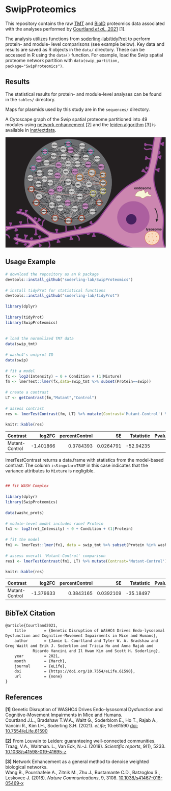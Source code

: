 # SwipProteomics

This repository contains the raw [TMT](./inst/extdata/TMT.zip) and
[BioID](./inst/extdata/BioID.zip) proteomics data associated with the analyses
performed by [Courtland _et al._,
2021](https://elifesciences.org/articles/61590) [1].

The analysis utilizes functions from
[soderling-lab/tidyProt](https://github.com/soderling-lab/tidyProt) to perform
protein- and module- level comparisons (see example below).  Key data and
results are saved as R objects in the `data/` directory. These can be accessed in R using the
`data()` function. For example, load the Swip spatial proteome network partition with
`data(swip_partition, package="SwipProteomics")`.


## Results

The statistical results for protein- and module-level analyses can be found in
the `tables/` directory.

Maps for plasmids used by this study are in the `sequences/` directory.

A Cytoscape graph of the Swip spatial proteome partitioned into 49 modules using
[network enhancement](https://github.com/soderling-lab/neten) [2] and the 
[leiden algorithm](https://github.com/soderling-lab/leiden) [3] is available in
[inst/extdata](./inst/extdata/SwipSpatialProteome.cys).

![wash-module](./elife-image.png)


## Usage Example

```R 
# download the repository as an R package
devtools::install_github("soderling-lab/SwipProteomics")

# install tidyProt for statistical functions
devtools::install_github("soderling-lab/tidyProt")

library(dplyr)

library(tidyProt)
library(SwipProteomics)


# load the normalized TMT data
data(swip_tmt)

# washc4's uniprot ID
data(swip)

# fit a model
fx <- log2(Intensity) ~ 0 + Condition + (1|Mixture)
fm <- lmerTest::lmer(fx,data=swip_tmt %>% subset(Protein==swip))

# create a contrast
LT <- getContrast(fm,"Mutant","Control")

# assess contrast 
res <- lmerTestContrast(fm, LT) %>% mutate(Contrast='Mutant-Control') %>% unique()

knitr::kable(res)

```

|Contrast       |    log2FC| percentControl|        SE| Tstatistic| Pvalue| DF|       S2|isSingular |
|:--------------|---------:|--------------:|---------:|----------:|------:|--:|--------:|:----------|
|Mutant-Control | -1.401866|      0.3784393| 0.0264791|  -52.94235|      0| 28| 0.007362|TRUE       |

lmerTestContrast returns a data.frame with statistics from the model-based
contrast. The column `isSingular=TRUE` in this case indicates that the variance
attributes to `Mixture` is negligible. 


```R

## fit WASH Complex

library(dplyr)
library(SwipProteomics)

data(washc_prots)

# module-level model includes ranef Protein
fx1 <- log2(rel_Intensity) ~ 0 + Condition + (1|Protein)

# fit the model
fm1 <- lmerTest::lmer(fx1, data = swip_tmt %>% subset(Protein %in% washc_prots))

# assess overall 'Mutant-Control' comparison
res1 <- lmerTestContrast(fm1, LT) %>% mutate(Contrast='Mutant-Control') %>% unique()

knitr::kable(res)

```

|Contrast       |    log2FC| percentControl|        SE| Tstatistic| Pvalue|  DF|        S2|isSingular |
|:--------------|---------:|--------------:|---------:|----------:|------:|---:|---------:|:----------|
|Mutant-Control | -1.379633|      0.3843165| 0.0392109|  -35.18497|      0| 151| 0.0645747|FALSE      |


## BibTeX Citation
```
@article{Courtland2021,
	title        = {Genetic Disruption of WASHC4 Drives Endo-lysosomal Dysfunction and Cognitive-Movement Impairments in Mice and Humans},
	author       = {Jamie L. Courtland and Tyler W. A. Bradshaw and Greg Waitt and Erik J. Soderblom and Tricia Ho and Anna Rajab and
			Ricardo Vancini and Il Hwan Kim and Scott H. Soderling},
	year         = 2021,
	month        = {March},
	journal      = {eLife},
	doi          = {https://doi.org/10.7554/eLife.61590},
	url          = {none}
}
```

## References

__[1]__ Genetic Disruption of WASHC4 Drives Endo-lysosomal Dysfunction and
Cognitive-Movement Impairments in Mice and Humans.  
Courtland J.L., Bradshaw T.W.A., Waitt G., Soderblom E., Ho T., Rajab A.,
Vancini R., Kim I.H., Soderling S.H. (2021). _eLife_; 10:e61590 
[doi: 10.7554/eLife.61590](https://elifesciences.org/articles/61590)

__[2]__ From Louvain to Leiden: guaranteeing well-connected communities.   
Traag, V.A., Waltman. L., Van Eck, N.-J. (2018). _Scientific reports_, 9(1), 5233.
[10.1038/s41598-019-41695-z](https://www.nature.com/articles/s41598-019-41695-z)

__[3]__ Network Enhancement as a general method to denoise weighted biological networks.  
Wang B., Pourshafeie A., Zitnik M., Zhu J., Bustamante C.D., Batzoglou S., Leskovec J. (2018).
_Nature Communications_, 9, 3108. [10.1038/s41467-018-05469-x](https://www.nature.com/articles/s41467-018-05469-x)
